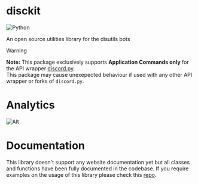 # disckit
![Python](https://img.shields.io/badge/Python-3.11%20%7C%203.12%20%7C%203.13-blue)

An open source utilities library for the disutils bots

> [!WARNING]
> **Note:** This package exclusively supports **Application Commands only** for the API wrapper [discord.py](https://github.com/Rapptz/discord.py).\
This package may cause unexepected behaviour if used with any other API wrapper or forks of `discord.py`.

# Analytics
![Alt](https://repobeats.axiom.co/api/embed/90c2ae330c90d87026c048335eac0923d31b683f.svg "Repobeats analytics image")

# Documentation
This library doesn't support any website documentation yet but all classes and functions have been fully documented in the codebase.
If you require examples on the usage of this library please check this [repo](https://github.com/disutils/disckit-example-bot).